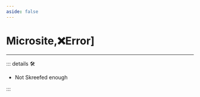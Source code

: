 ```yaml
---
aside: false
---
```

# <labor>Microsite</labor>,❌<error>Error</error>]</py>

---

<!-- =================================================== -->
<!-- =================================================== -->
<!-- =================================================== -->
<!-- =================================================== -->
<!-- =================================================== -->
::: details 🛠

- Not Skreefed enough

:::
